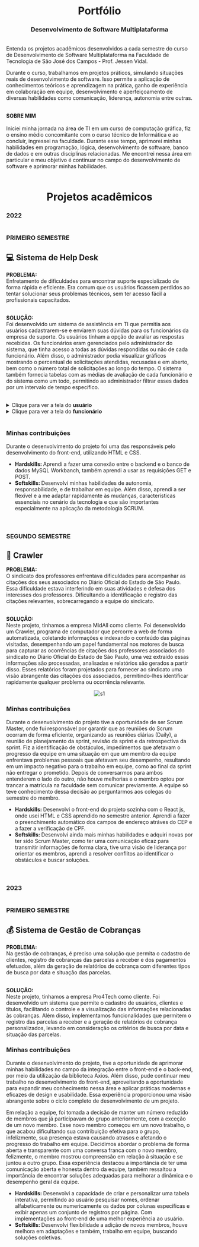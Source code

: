 <div align="center">  
 
  # Portfólio
  ### Desenvolvimento de Software Multiplataforma
</div>

<br>
  Entenda os projetos acadêmicos desenvolvidos a cada semestre do curso de Desenvolvimento de Software Multiplataforma na Faculdade de Tecnologia de São José dos Campos - Prof. Jessen Vidal. 
  
  Durante o curso, trabalhamos em projetos práticos, simulando situações reais de desenvolvimento de software. Isso permite a aplicação de conhecimentos teóricos e aprendizagem na prática, ganho de experiência em colaboração em equipe, desenvolvimento e aperfeiçoamento de diversas habilidades como comunicação, liderença, autonomia entre outras. <br> <br>

<b> SOBRE MIM </b> <br> <br>
Iniciei minha jornada na área de TI em um curso de computação gráfica, fiz o ensino médio concomitante com o curso técnico de Informática e ao concluir, ingressei na faculdade. Durante esse tempo, aprimorei minhas habilidades em programação, lógica, desenvolvimento de software, banco de dados e em outras disciplinas relacionadas. Me encontrei nessa área em particular e meu objetivo é continuar no campo do desenvolvimento de software e aprimorar minhas habilidades. <br> <br>

<div align="center">  
 
  # Projetos acadêmicos
</div>

### 2022 <br> <br> <br> PRIMEIRO SEMESTRE
## 💻 Sistema de Help Desk
<b> PROBLEMA: </b> <br>
Enfretamento de dificuldades para encontrar suporte especializado de forma rápida e eficiente. Era comum que os usuários ficassem perdidos ao tentar solucionar seus problemas técnicos, sem ter acesso fácil a profissionais capacitados. <br> <br>

<b> SOLUÇÃO: </b> <br>
Foi desenvolvido um sistema de assistência em TI que permitia aos usuários cadastrarem-se e enviarem suas dúvidas para os funcionários da empresa de suporte. Os usuários tinham a opção de avaliar as respostas recebidas. Os funcionários eram gerenciados pelo administrador do sistema, que tinha acesso a todas as dúvidas respondidas ou não de cada funcionário. Além disso, o administrador podia visualizar gráficos mostrando o percentual de solicitações atendidas, recusadas e em aberto, bem como o número total de solicitações ao longo do tempo. O sistema também fornecia tabelas com as médias de avaliação de cada funcionário e do sistema como um todo, permitindo ao administrador filtrar esses dados por um intervalo de tempo específico. <br> <br>

<details>
  <summary>Clique para ver a tela do <b>usuário</b> </summary>
    
  ![API](https://user-images.githubusercontent.com/92696799/163493216-654e13f5-c4b9-43df-a295-8dd7b179e3dc.gif)
</details> 

<details>
  <summary>Clique para ver a tela do <b>funcionário</b> </summary>

  ![API-Exec](https://user-images.githubusercontent.com/92696799/163494007-21cde00e-1f0f-4c82-a52f-51ee6eef6012.gif)
</details>

<br>

### Minhas contribuições
Durante o desenvolvimento do projeto foi uma das responsáveis pelo desenvolvimento do front-end, utilizando HTML e CSS.
- <b> Hardskills: </b> 
Aprendi a fazer uma conexão entre o backend e o banco de dados MySQL Workbanch, também aprendi a usar as requisições GET e POST. <br>
- <b> Softskills: </b> 
Desenvolvi minhas habilidades de autonomia, responsabilidade, e de trabalhar em equipe. Além disso, aprendi a ser flexível e a me adaptar rapidamente às mudanças, características essenciais no cenário da tecnologia e que são importantes especialmente na aplicação da metodologia SCRUM. <br> <br> <br>


### SEGUNDO SEMESTRE
## 🤖 Crawler 
<b> PROBLEMA: </b> <br>
O sindicato dos professores enfrentava dificuldades para acompanhar as citações dos seus associados no Diário Oficial do Estado de São Paulo. Essa dificuldade estava interferindo em suas atividades e defesa dos interesses dos professores. Dificultando a identificação e registro das citações relevantes, sobrecarregando a equipe do sindicato. <br> <br>

<b> SOLUÇÃO: </b> <br>
Neste projeto, tinhamos a empresa MidAll como cliente. Foi desenvolvido um Crawler, programa de computador que percorre a web de forma automatizada, coletando informações e indexando o conteúdo das páginas visitadas, desempenhando um papel fundamental nos motores de busca para capturar as ocorrências de citações dos professores associados do sindicato no Diário Oficial do Estado de São Paulo, uma vez extraído essas informações são processadas, analisadas e relatórios são gerados a partir disso. Esses relatórios foram projetados para fornecer ao sindicato uma visão abrangente das citações dos associados, permitindo-lhes identificar rapidamente qualquer problema ou ocorrência relevante.

<div align="center">
 
 ![s1](https://github.com/amandavo/portifolio-DSM/assets/100284976/4a41d672-0305-43da-a4cb-fd3ae524e62f)
</div>
  
### Minhas contribuições
Durante o desenvolvimento do projeto tive a oportunidade de ser Scrum Master, onde fui responsável por garantir que as reuniões do Scrum ocorram de forma eficiente, organizando as reuniões diárias (Daily), a reunião de planejamento da sprint, revisão da sprint e da retrospectiva da sprint.
Fiz a identificação de obstáculos, impedimentos que afetavam o progresso da equipe em uma situação em que um membro da equipe enfrentava problemas pessoais que afetavam seu desempenho, resultando em um impacto negativo para o trabalho em equipe, como ao final da sprint não entregar o prometido. Depois de conversarmos para ambos entenderem o lado do outro, não houve melhorias e o membro optou por trancar a matrícula na faculdade sem comunicar previamente. A equipe só teve conhecimento dessa decisão ao perguntarmos aos colegas do semestre do membro.
- <b> Hardskills: </b> Desenvolvi o front-end do projeto sozinha com o React js, onde usei HTML e CSS aprendido no semestre anterior. Aprendi a fazer o preenchimento automático dos campos de endereço atráves do CEP e a fazer a verificação de CPF.
  <br>
- <b> Softskills: </b> Desenvolvi ainda mais minhas habilidades e adquiri novas por ter sido Scrum Master, como ter uma comunicação eficaz para transmitir informações de forma clara, tive uma visão de liderança por orientar os membros, aprendi a resolver conflitos ao identificar o obstáculos e buscar soluções. <br> <br> <br>


### 2023 <br> <br> <br> PRIMEIRO SEMESTRE
## 💰 Sistema de Gestão de Cobranças
<b> PROBLEMA: </b> <br>
Na gestão de cobranças, é preciso uma solução que permita o cadastro de clientes, registro de cobranças das parcelas a receber e dos pagamentos efetuados, além da geração de relatórios de cobrança com diferentes tipos de busca por data e situação das parcelas. <br> <br>

<b> SOLUÇÃO: </b> <br>
Neste projeto, tinhamos a empresa Pro4Tech como cliente. Foi desenvolvido um sistema que permite o cadastro de usuários, clientes e títulos, facilitando o controle e a visualização das informações relacionadas às cobranças. Além disso, implementamos funcionalidades que permitem o registro das parcelas a receber e a geração de relatórios de cobrança personalizados, levando em consideração os critérios de busca por data e situação das parcelas.

<div align="center">
 
</div>
  
### Minhas contribuições
Durante o desenvolvimento do projeto, tive a oportunidade de aprimorar minhas habilidades no campo da integração entre o front-end e o back-end, por meio da utilização da biblioteca Axios. Além disso, pude continuar meu trabalho no desenvolvimento do front-end, aproveitando a oportunidade para expandir meu conhecimento nessa área e aplicar práticas modernas e eficazes de design e usabilidade. Essa experiência proporcionou uma visão abrangente sobre o ciclo completo de desenvolvimento de um projeto.

Em relação a equipe, foi tomada a decisão de manter um número reduzido de membros que já participavam do grupo anteriormente, com a exceção de um novo membro. Esse novo membro começou em um novo trabalho, o que acabou dificultando sua contribuição efetiva para o grupo, infelizmente, sua presença estava causando atrasos e afetando o progresso do trabalho em equipe. Decidimos abordar o problema de forma aberta e transparente com uma conversa franca com o novo membro, felizmente, o membro mostrou compreensão em relação à situação e se juntou a outro grupo. Essa experiência destacou a importância de ter uma comunicação aberta e honesta dentro da equipe, também ressaltou a importância de encontrar soluções adequadas para melhorar a dinâmica e o desempenho geral da equipe.
- <b> Hardskills: </b> Desenvolvi a capacidade de criar e personalizar uma tabela interativa, permitindo ao usuário pesquisar nomes, ordenar alfabeticamente ou numericamente os dados por colunas específicas e exibir apenas um conjunto de registros por página. Com implementações ao front-end de uma melhor experiência ao usuário.
  <br>
- <b> Softskills: </b> Desenvolvi flexibilidade a adição de novos membros, houve melhora em adaptações e também, trabalho em equipe, buscando soluções coletivas. <br>

